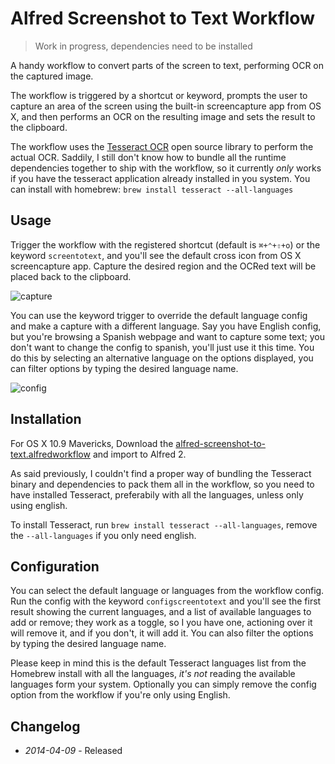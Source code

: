 # Alfred Screenshot to Text Workflow

> Work in progress, dependencies need to be installed

A handy workflow to convert parts of the screen to text, performing OCR on the captured image.

The workflow is triggered by a shortcut or keyword, prompts the user to capture an area of the screen using the built-in
screencapture app from OS X, and then performs an OCR on the resulting image and sets the result to the clipboard.

The workflow uses the [Tesseract OCR](https://code.google.com/p/tesseract-ocr/) open source library to perform the actual OCR. Saddily, I still don't know how to bundle all the runtime dependencies together to ship with the workflow, so it currently _only_ works if you have the tesseract application already installed in you system. You can install with homebrew: ```brew install tesseract --all-languages```


## Usage

Trigger the workflow with the registered shortcut (default is ```⌘+⌃+⇧+o```) or the keyword ```screentotext```, and you'll see the default cross icon from OS X screencapture app. Capture the desired region and the OCRed text will be placed back to the clipboard.

![capture](https://raw.githubusercontent.com/ramiroaraujo/alfred-screenshot-to-text-workflow/master/screenshots/capture.gif)

You can use the keyword trigger to override the default language config and make a capture with a different language. Say you have English config, but you're browsing a Spanish webpage and want to capture some text; you don't want to change the config to spanish, you'll just use it this time. You do this by selecting an alternative language on the options displayed, you can filter options by typing the desired language name.

![config](https://raw.githubusercontent.com/ramiroaraujo/alfred-screenshot-to-text-workflow/master/screenshots/config.gif)


## Installation

For OS X 10.9 Mavericks, Download the [alfred-screenshot-to-text.alfredworkflow](https://github.com/ramiroaraujo/alfred-screenshot-to-text-workflow/raw/master/alfred-screenshot-to-text.alfredworkflow) and import to Alfred 2.

As said previously, I couldn't find a proper way of bundling the Tesseract binary and dependencies to pack them all in the workflow, so you need to have installed Tesseract, preferabily with all the languages, unless only using english.

To install Tesseract, run ```brew install tesseract --all-languages```, remove the ```--all-languages``` if you only need english.


## Configuration

You can select the default language or languages from the workflow config. Run the config with the keyword ```configscreentotext``` and you'll see the first result showing the current languages, and a list of available languages to add or remove; they work as a toggle, so I you have one, actioning over it will remove it, and if you don't, it will add it. You can also filter the options by typing the desired language name.

Please keep in mind this is the default Tesseract languages list from the Homebrew install with all the languages, _it's not_ reading the available languages form your system. Optionally you can simply remove the config option from the workflow if you're only using English.

## Changelog

* _2014-04-09_ - Released
